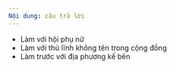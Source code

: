 ```yaml
---
Nội dung: câu trả lời
---
```


- Làm với hội phụ nữ
- Làm với thủ lĩnh không tên trong cộng đồng
- Làm trước với địa phương kế bên
